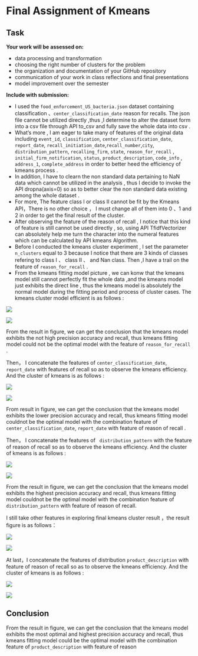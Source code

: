 # Final Assignment of Kmeans

## Task
**Your work will be assessed on:**

-   data processing and transformation
-   choosing the right number of clusters for the problem
-   the organization and documentation of your GitHub repository
-   communication of your work in class reflections and final
    presentations
-   model improvement over the semester

**Include with submission:**

-   I used the  `food_enforcement_US_bacteria.json`
    dataset containing  classification 、`center_classification_date`
     reason for recalls. The json file cannot be utilized directly ,thus
    ,I determine to alter the dataset form into a csv file through API
    to\_csv and fully save the whole data into csv .
-   What’s more , I am eager to take many of features of the original
    data including `event_id`, `classification`,
    `center_classification_date`, `report_date`,
    `recall_initiation_date`,`recall_number`,`city`,
     `distribution_pattern`,  `recalling_firm`, `state`,
    `reason_for_recall` , `initial_firm_notification`, `status`,
    `product_description`,  `code_info`  ,  `address_1`,
    `complete_address` in order to better heed the efficiency of kmeans
    process .
-   In addition, I have to clearn the non standard data pertaining to
    NaN data which cannot be utilized in the analysis , thus I decide to
    invoke the API dropna(axis=0) so as to better clear the non standard
    data existing among the whole dataset .
-   For more, The feature class I or class II cannot be fit by the
    Kmeans API，There is no other choice ， I must change all of them
    into 0 、1 and 2 in order to get the final result of the cluster.
-   After observing the feature of the reason of recall , I notice that
    this kind of feature is still cannot be used directly , so, using
    API TfidfVectorizer can absolutely help me turn the character into
    the numeral features which can be calculated by API kmeans
    Algorithm.
-   Before I conducted the kmeans cluster experiment , I set the
    parameter `n_clusters` equal to 3 because I notice that there are 3
    kinds of classes refering to class I 、 class II 、 and Nan class.
    Then ,I have a trail on the feature of `reason_for_recall` .
-   From the kmeans fitting model picture , we can konw that the kmeans
    model  still cannot perfectly fit the whole data ,and the kmeans
    model just exhibits the direct line , thus the kmeans model is
    absolutely the normal model during the fitting period and process of
    cluster cases. The kmeans cluster model efficient is as follows :

![](images/image6.png)

![](images/image8.png)

From the result in figure, we can get the conclusion that the kmeans
model exhibits the not high precision accuracy and recall, thus kmeans
fitting model could not be the optimal model with the feature of
`reason_for_recall` .

Then， I concatenate the features of `center_classification_date`,
`report_date` with features of recall  so as to observe the kmeans
efficiency. And the cluster of kmeans is as follows :

![](images/image7.png)

![](images/image10.png)

From result in figure, we can get the conclusion that the kmeans model
exhibits the lower precision accuracy and recall, thus kmeans fitting
model couldnot be the optimal model with the combination feature of  
`center_classification_date`, `report_date` with feature of reason of
recall .

Then， I concatenate the features of ` distribution_pattern` with the
feature of reason of recall so as to observe the kmeans efficiency. And
the cluster of kmeans is as follows :

![](images/image9.png)

![](images/image2.png)

From the result in figure, we can get the conclusion that the kmeans
model exhibits the highest precision accuracy and recall, thus kmeans
fitting model couldnot be the optimal model with the combination feature
of  ` distribution_pattern ` with feature of reason of recall.

I still take other features in exploring final kmeans cluster result
，the result figure is as follows：

![](images/image1.png)

![](images/image4.png)

At last，I concatenate the features of
distribution `product_description` with feature of reason of recall so
as to observe the kmeans efficiency. And the cluster of kmeans is as
follows :

![](images/image3.png)

![](images/image5.png)

## Conclusion

From the result in figure, we can get the conclusion that the kmeans
model exhibits the most optimal and highest  precision accuracy and
recall, thus kmeans fitting model could be the optimal model with the
combination feature of   ` product_description ` with feature of reason
